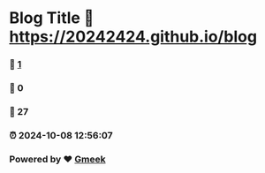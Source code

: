 # Blog Title :link: https://20242424.github.io/blog 
### :page_facing_up: [1](https://20242424.github.io/blog/tag.html) 
### :speech_balloon: 0 
### :hibiscus: 27 
### :alarm_clock: 2024-10-08 12:56:07 
### Powered by :heart: [Gmeek](https://github.com/Meekdai/Gmeek)
